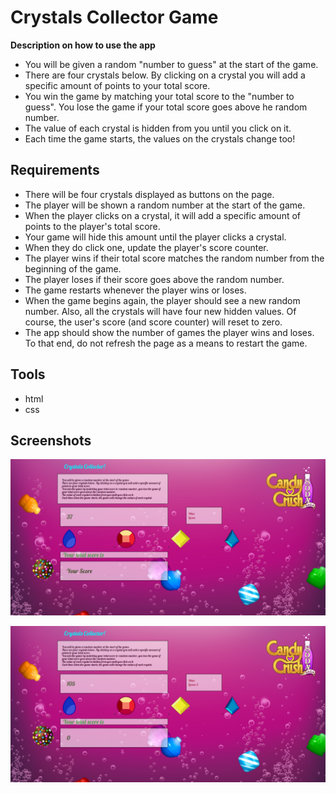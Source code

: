# Crystals Collector Game

**Description on how to use the app**

- You will be given a random "number to guess" at the start of the game.
- There are four crystals below. By clicking on a crystal you will add a specific amount of points to your total score.
- You win the game by matching your total score to the "number to guess". You lose the game if your total score goes above he random number.
- The value of each crystal is hidden from you until you click on it.
- Each time the game starts, the values on the crystals change too!

## Requirements

- There will be four crystals displayed as buttons on the page.
- The player will be shown a random number at the start of the game.
- When the player clicks on a crystal, it will add a specific amount of points to the player's total score.
- Your game will hide this amount until the player clicks a crystal.
- When they do click one, update the player's score counter.
- The player wins if their total score matches the random number from the beginning of the game.
- The player loses if their score goes above the random number.
- The game restarts whenever the player wins or loses.
- When the game begins again, the player should see a new random number. Also, all the crystals will have four new hidden values. Of course, the user's score (and score counter) will reset to zero.
- The app should show the number of games the player wins and loses. To that end, do not refresh the page as a means to restart the game.

## Tools

- html
- css

## Screenshots

![Crystal-Collector](https://github.com/edivya/Crystals-Collector-Game/blob/master/assets/images/Crystals%20Collector.png)

![Crystal-Collector](<https://github.com/edivya/Crystals-Collector-Game/blob/master/assets/images/Crystals%20Collector(1).png>)
